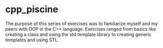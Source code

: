 # cpp_piscine

The purpose of this series of exercises was to familiarize myself and my peers with OOP in the C++ language.
Exercises ranged from basics like creating a class and using the std template library to creating generic templates
and using STL.
